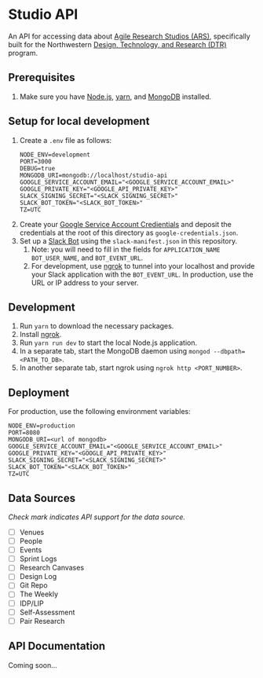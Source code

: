 # Studio API
An API for accessing data about [Agile Research Studios (ARS)](http://agileresearch.io/), specifically built for the Northwestern [Design, Technology, and Research (DTR)](http://dtr.northwestern.edu) program. 

## Prerequisites
1. Make sure you have [Node.js](https://nodejs.org/en/), [yarn](https://classic.yarnpkg.com/en/docs/install#mac-stable), and [MongoDB](https://www.mongodb.com/docs/guides/server/install/) installed.

## Setup for local development
1. Create a `.env` file as follows:
    ```
   NODE_ENV=development
   PORT=3000
   DEBUG=true
   MONGODB_URI=mongodb://localhost/studio-api
   GOOGLE_SERVICE_ACCOUNT_EMAIL="<GOOGLE_SERVICE_ACCOUNT_EMAIL>"
   GOOGLE_PRIVATE_KEY="<GOOGLE_API_PRIVATE_KEY>"
   SLACK_SIGNING_SECRET="<SLACK_SIGNING_SECRET>"
   SLACK_BOT_TOKEN="<SLACK_BOT_TOKEN>"
   TZ=UTC
    ```
2. Create your [Google Service Account Credientials](https://github.com/theoephraim/node-google-spreadsheet#service-account-recommended-method) and deposit the credentials at the root of this directory as `google-credentials.json`.
3. Set up a [Slack Bot](https://slack.com/help/articles/115005265703-Create-a-bot-for-your-workspace) using the `slack-manifest.json` in this repository.
   1. Note: you will need to fill in the fields for `APPLICATION_NAME` `BOT_USER_NAME`, and `BOT_EVENT_URL`. 
   2. For development, use [ngrok](https://ngrok.com/) to tunnel into your localhost and provide your Slack application with the `BOT_EVENT_URL`. In production, use the URL or IP address to your server.

## Development
1. Run `yarn` to download the necessary packages.
2. Install [ngrok](https://ngrok.com/download). 
3. Run `yarn run dev` to start the local Node.js application.
4. In a separate tab, start the MongoDB daemon using `mongod --dbpath=<PATH_TO_DB>`.
5. In another separate tab, start ngrok using `ngrok http <PORT_NUMBER>`.

## Deployment
For production, use the following environment variables:
```
NODE_ENV=production
PORT=8080
MONGODB_URI=<url of mongodb>
GOOGLE_SERVICE_ACCOUNT_EMAIL="<GOOGLE_SERVICE_ACCOUNT_EMAIL>"
GOOGLE_PRIVATE_KEY="<GOOGLE_API_PRIVATE_KEY>"
SLACK_SIGNING_SECRET="<SLACK_SIGNING_SECRET>"
SLACK_BOT_TOKEN="<SLACK_BOT_TOKEN>"
TZ=UTC
```

## Data Sources
_Check mark indicates API support for the data source._
- [ ] Venues
- [ ] People
- [ ] Events
- [ ] Sprint Logs
- [ ] Research Canvases
- [ ] Design Log
- [ ] Git Repo
- [ ] The Weekly
- [ ] IDP/LIP
- [ ] Self-Assessment
- [ ] Pair Research

## API Documentation
Coming soon...